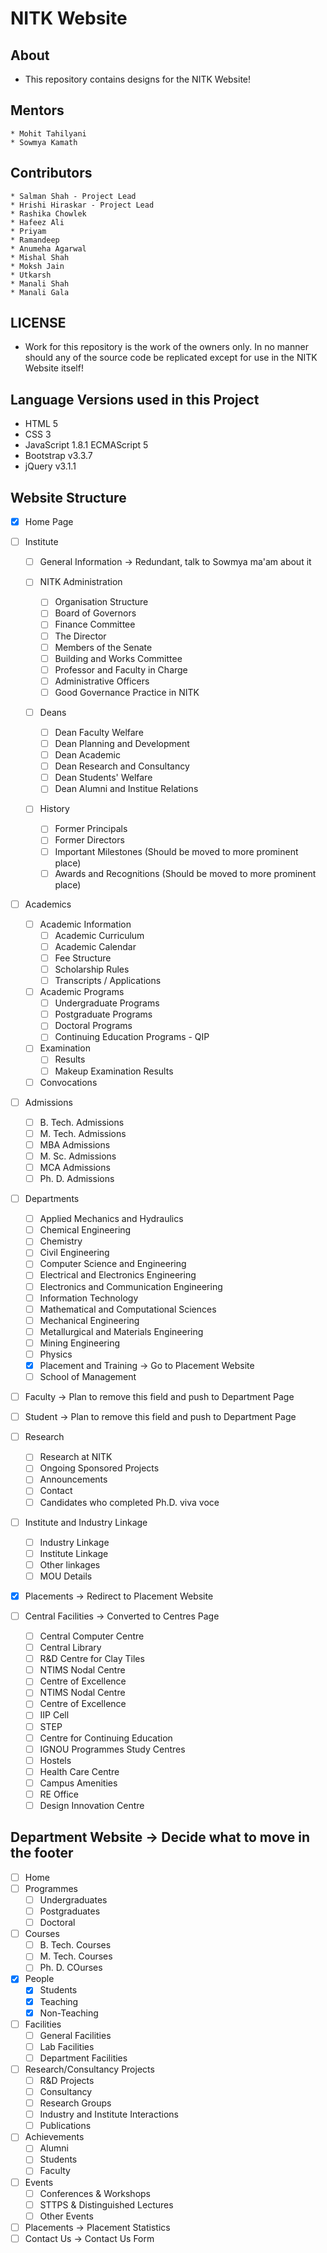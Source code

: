 # NITK Website

## About
- This repository contains designs for the NITK Website!

## Mentors
	* Mohit Tahilyani
	* Sowmya Kamath

## Contributors
	* Salman Shah - Project Lead
	* Hrishi Hiraskar - Project Lead
	* Rashika Chowlek
	* Hafeez Ali
	* Priyam
	* Ramandeep
	* Anumeha Agarwal
	* Mishal Shah
	* Moksh Jain
	* Utkarsh
	* Manali Shah
	* Manali Gala
	
## LICENSE
* Work for this repository is the work of the owners only. In no manner should any of the source code be replicated except for use in the NITK Website itself!

## Language Versions used in this Project
- HTML 5
- CSS 3
- JavaScript 1.8.1 ECMAScript 5
- Bootstrap v3.3.7
- jQuery v3.1.1

## Website Structure
- [x] Home Page

- [ ] Institute
	- [ ] General Information -> Redundant, talk to Sowmya ma'am about it	

	- [ ] NITK Administration
		- [ ] Organisation Structure
		- [ ] Board of Governors
		- [ ] Finance Committee
		- [ ] The Director
		- [ ] Members of the Senate
		- [ ] Building and Works Committee
		- [ ] Professor and Faculty in Charge
		- [ ] Administrative Officers
		- [ ] Good Governance Practice in NITK
	- [ ] Deans
		- [ ] Dean Faculty Welfare
		- [ ] Dean Planning and Development
		- [ ] Dean Academic
		- [ ] Dean Research and Consultancy
		- [ ] Dean Students' Welfare
		- [ ] Dean Alumni and Institue Relations 
	- [ ] History
		- [ ] Former Principals
		- [ ] Former Directors
		- [ ] Important Milestones (Should be moved to more prominent place)
		- [ ] Awards and Recognitions (Should be moved to more prominent place)
- [ ] Academics
	- [ ] Academic Information
		- [ ] Academic Curriculum
		- [ ] Academic Calendar
		- [ ] Fee Structure
		- [ ] Scholarship Rules
		- [ ] Transcripts / Applications
	- [ ] Academic Programs
		- [ ] Undergraduate Programs
		- [ ] Postgraduate Programs
		- [ ] Doctoral Programs
		- [ ] Continuing Education Programs - QIP
	- [ ] Examination
		- [ ] Results
		- [ ] Makeup Examination Results
	- [ ] Convocations

- [ ] Admissions
	- [ ] B. Tech. Admissions
	- [ ] M. Tech. Admissions
	- [ ] MBA Admissions
	- [ ] M. Sc. Admissions
	- [ ] MCA Admissions
	- [ ] Ph. D. Admissions

- [ ] Departments
	- [ ] Applied Mechanics and Hydraulics
	- [ ] Chemical Engineering
	- [ ] Chemistry
	- [ ] Civil Engineering
	- [ ] Computer Science and Engineering 
	- [ ] Electrical and Electronics Engineering
	- [ ] Electronics and Communication Engineering
	- [ ] Information Technology
	- [ ] Mathematical and Computational Sciences 
	- [ ] Mechanical Engineering
	- [ ] Metallurgical and Materials Engineering
	- [ ] Mining Engineering
	- [ ] Physics
	- [x] Placement and Training -> Go to Placement Website
	- [ ] School of Management

- [ ] Faculty -> Plan to remove this field and push to Department Page

- [ ] Student -> Plan to remove this field and push to Department Page

- [ ] Research
	- [ ] Research at NITK
	- [ ] Ongoing Sponsored Projects
	- [ ] Announcements
	- [ ] Contact
	- [ ] Candidates who completed Ph.D. viva voce

- [ ] Institute and Industry Linkage
	- [ ] Industry Linkage
	- [ ] Institute Linkage
	- [ ] Other linkages
	- [ ] MOU Details

- [x] Placements -> Redirect to Placement Website

- [ ] Central Facilities -> Converted to Centres Page
	- [ ] Central Computer Centre 
	- [ ] Central Library
	- [ ] R&D Centre for Clay Tiles
	- [ ] NTIMS Nodal Centre
	- [ ] Centre of Excellence
	- [ ] NTIMS Nodal Centre
	- [ ] Centre of Excellence
	- [ ] IIP Cell
	- [ ] STEP
	- [ ] Centre for Continuing Education
	- [ ] IGNOU Programmes Study Centres
	- [ ] Hostels 
	- [ ] Health Care Centre
	- [ ] Campus Amenities
	- [ ] RE Office
	- [ ] Design Innovation Centre

## Department Website -> **Decide what to move in the footer**
- [ ] Home
- [ ] Programmes
	- [ ] Undergraduates
	- [ ] Postgraduates
	- [ ] Doctoral
- [ ] Courses
	- [ ] B. Tech. Courses
	- [ ] M. Tech. Courses
	- [ ] Ph. D. COurses
- [x] People
	- [x] Students
	- [x] Teaching
	- [x] Non-Teaching
- [ ] Facilities
	- [ ] General Facilities
	- [ ] Lab Facilities
	- [ ] Department Facilities 
- [ ] Research/Consultancy Projects
	- [ ] R&D Projects
	- [ ] Consultancy
	- [ ] Research Groups
	- [ ] Industry and Institute Interactions
	- [ ] Publications
- [ ] Achievements
	- [ ] Alumni
	- [ ] Students
	- [ ] Faculty
- [ ] Events
	- [ ] Conferences & Workshops
	- [ ] STTPS & Distinguished Lectures
	- [ ] Other Events
- [ ] Placements -> Placement Statistics
- [ ] Contact Us -> Contact Us Form
